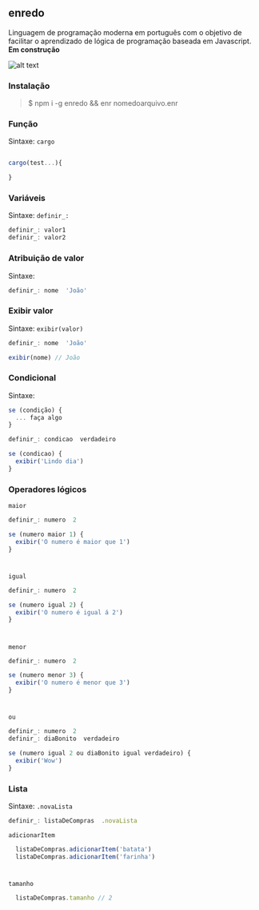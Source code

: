 ## enredo 

Linguagem de programação moderna em português com o objetivo de facilitar o aprendizado de lógica de programação baseada em Javascript.
**Em construção**  

![alt text](https://biscoitofino.com.br/wp-content/uploads/2015/10/Capa-DVD-Martinho-da-Vila-Enredo.jpg "Logo Title Text 1")

### Instalação
> $ npm i -g enredo && enr nomedoarquivo.enr  

### Função
Sintaxe: `cargo`  
```javascript

cargo(test...){

}
```

### Variáveis
Sintaxe: `definir_:`  
```javascript
definir_: valor1
definir_: valor2
```

### Atribuição de valor
Sintaxe: ` `  
```javascript
definir_: nome  'João'
```
### Exibir valor
Sintaxe: `exibir(valor)`  
```javascript
definir_: nome  'João'

exibir(nome) // João
```

### Condicional
Sintaxe: 
```javascript
se (condição) {
  ... faça algo
}
```
```javascript
definir_: condicao  verdadeiro

se (condicao) {
  exibir('Lindo dia')
}
```

### Operadores lógicos

`maior`

  ```javascript
  definir_: numero  2
  
  se (numero maior 1) {
    exibir('O numero é maior que 1')
  }

```
#

`igual`

  ```javascript
  definir_: numero  2
  
  se (numero igual 2) {
    exibir('O numero é igual á 2')
  }
```

#

`menor`

  ```javascript
  definir_: numero  2
  
  se (numero menor 3) {
    exibir('O numero é menor que 3')
  }
  ```
#

`ou`

  ```javascript
  definir_: numero  2
  definir_: diaBonito  verdadeiro

  se (numero igual 2 ou diaBonito igual verdadeiro) {
    exibir('Wow')
  }
  ```

### Lista
Sintaxe: `.novaLista`  
```javascript
definir_: listaDeCompras  .novaLista
```

`adicionarItem`
  ```javascript
    listaDeCompras.adicionarItem('batata')
    listaDeCompras.adicionarItem('farinha')
  ```

#

`tamanho`
  ```javascript
    listaDeCompras.tamanho // 2
  ```
